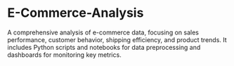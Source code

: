 # E-Commerce-Analysis
A comprehensive analysis of e-commerce data, focusing on sales performance, customer behavior, shipping efficiency, and product trends. It includes Python scripts and notebooks for data preprocessing and dashboards for monitoring key metrics.
